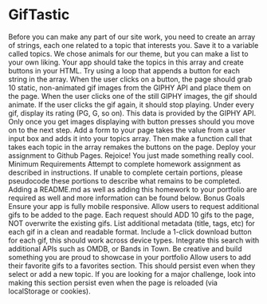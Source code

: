 # GifTastic
Before you can make any part of our site work, you need to create an array of strings, each one related to a topic that interests you. Save it to a variable called topics.   We chose animals for our theme, but you can make a list to your own liking.    Your app should take the topics in this array and create buttons in your HTML.   Try using a loop that appends a button for each string in the array.   When the user clicks on a button, the page should grab 10 static, non-animated gif images from the GIPHY API and place them on the page. When the user clicks one of the still GIPHY images, the gif should animate. If the user clicks the gif again, it should stop playing.  Under every gif, display its rating (PG, G, so on).   This data is provided by the GIPHY API. Only once you get images displaying with button presses should you move on to the next step.   Add a form to your page takes the value from a user input box and adds it into your topics array. Then make a function call that takes each topic in the array remakes the buttons on the page. Deploy your assignment to Github Pages. Rejoice! You just made something really cool.      Minimum Requirements  Attempt to complete homework assignment as described in instructions. If unable to complete certain portions, please pseudocode these portions to describe what remains to be completed. Adding a README.md as well as adding this homework to your portfolio are required as well and more information can be found below.     Bonus Goals   Ensure your app is fully mobile responsive.  Allow users to request additional gifs to be added to the page.   Each request should ADD 10 gifs to the page, NOT overwrite the existing gifs.   List additional metadata (title, tags, etc) for each gif in a clean and readable format. Include a 1-click download button for each gif, this should work across device types. Integrate this search with additional APIs such as OMDB, or Bands in Town. Be creative and build something you are proud to showcase in your portfolio  Allow users to add their favorite gifs to a favorites section.   This should persist even when they select or add a new topic. If you are looking for a major challenge, look into making this section persist even when the page is reloaded (via localStorage or cookies).
